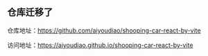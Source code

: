
## 仓库迁移了

仓库地址：https://github.com/aiyoudiao/shooping-car-react-by-vite

访问地址：https://aiyoudiao.github.io/shooping-car-react-by-vite
